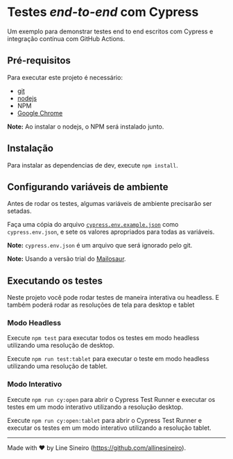 # Testes _end-to-end_ com Cypress

Um exemplo para demonstrar testes end to end escritos com Cypress e integração contínua com GitHub Actions.

## Pré-requisitos

Para executar este projeto é necessário:

- [git](https://git-scm.com/downloads)
- [nodejs](https://nodejs.org/en/)
- NPM
- [Google Chrome](https://www.google.com/intl/en_us/chrome/)

**Note:** Ao instalar o nodejs, o NPM será instalado junto.

## Instalação

Para instalar as dependencias de dev, execute `npm install`.

## Configurando variáveis de ambiente

Antes de rodar os testes, algumas variáveis de ambiente precisarão ser setadas.

Faça uma cópia do arquivo [`cypress.env.example.json`](./cypress.env.example.json) como `cypress.env.json`, e sete os valores apropriados para todas as variáveis.

**Note:** `cypress.env.json` é um arquivo que será ignorado pelo git.

**Note:** Usando a versão trial do [Mailosaur](https://mailosaur.com/).

## Executando os testes

Neste projeto você pode rodar testes de maneira interativa ou headless. E também poderá rodar as resoluções de tela para desktop e tablet

### Modo Headless

Execute `npm test` para executar todos os testes em modo headless utilizando uma resolução de desktop.

Execute `npm run test:tablet` para executar o teste em modo headless utilizando uma resolução de tablet.

### Modo Interativo

Execute `npm run cy:open` para abrir o Cypress Test Runner e executar os testes em um modo interativo utilizando a resolução desktop.

Execute `npm run cy:open:tablet` para abrir o Cypress Test Runner e executar os testes em um modo interativo utilizando a resolução tablet.

___

Made with ❤️ by Line Sineiro (https://github.com/allinesineiro).
